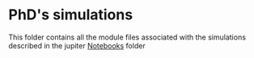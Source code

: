 # PhD's simulations
This folder contains all the module files associated with the simulations described in the jupiter [Notebooks](Notebooks) folder

